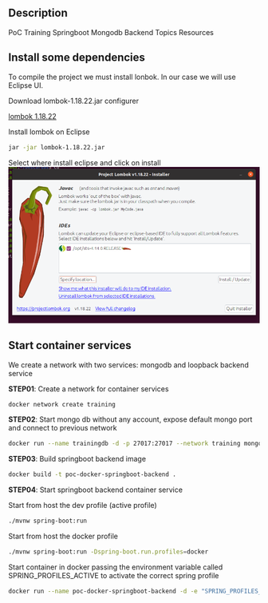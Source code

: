 ## Description
PoC Training Springboot Mongodb Backend Topics Resources

## Install some dependencies
To compile the project we must install lonbok. In our case we will use Eclipse UI.

Download lombok-1.18.22.jar configurer

[lombok 1.18.22](https://search.maven.org/remotecontent?filepath=org/projectlombok/lombok/1.18.22/lombok-1.18.22.jar)

Install lombok on Eclipse
```sh
jar -jar lombok-1.18.22.jar
```

Select where install eclipse and click on install
![Lombok Configuration](captures/lombok.png "Lombok Configuration")

## Start container services

We create a network with two services: mongodb and loopback backend service

**STEP01**: Create a network for container services

```sh
docker network create training
```

**STEP02**: Start mongo db without any account, expose default mongo port and connect to previous network

```sh
docker run --name trainingdb -d -p 27017:27017 --network training mongo
```

**STEP03**: Build springboot backend image

```sh
docker build -t poc-docker-springboot-backend .
```

**STEP04**: Start springboot backend container service

Start from host the dev profile (active profile)
```sh
./mvnw spring-boot:run
```

Start from host the docker profile

```sh
./mvnw spring-boot:run -Dspring-boot.run.profiles=docker
```

Start container in docker passing the environment variable called SPRING_PROFILES_ACTIVE to activate the correct spring profile
```sh
docker run --name poc-docker-springboot-backend -d -e "SPRING_PROFILES_ACTIVE=docker" -p 8080:8080 --network training poc-docker-springboot-backend
```
